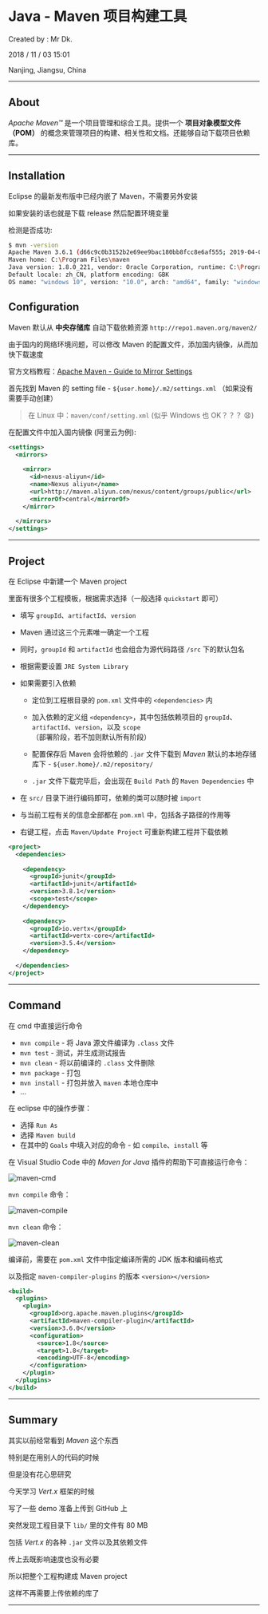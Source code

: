 # Java - Maven 项目构建工具

Created by : Mr Dk.

2018 / 11 / 03 15:01

Nanjing, Jiangsu, China

---

## About

_Apache Maven&trade;_ 是一个项目管理和综合工具。提供一个 __项目对象模型文件（POM）__ 的概念来管理项目的构建、相关性和文档。还能够自动下载项目依赖库。

---

## Installation

Eclipse 的最新发布版中已经内嵌了 Maven，不需要另外安装

如果安装的话也就是下载 release 然后配置环境变量

检测是否成功:

```bash
$ mvn -version
Apache Maven 3.6.1 (d66c9c0b3152b2e69ee9bac180bb8fcc8e6af555; 2019-04-05T03:00:29+08:00)
Maven home: C:\Program Files\maven
Java version: 1.8.0_221, vendor: Oracle Corporation, runtime: C:\Program Files\Java\jdk1.8.0_221\jre
Default locale: zh_CN, platform encoding: GBK
OS name: "windows 10", version: "10.0", arch: "amd64", family: "windows"
```

## Configuration

Maven 默认从 __中央存储库__ 自动下载依赖资源 `http://repo1.maven.org/maven2/`

由于国内的网络环境问题，可以修改 Maven 的配置文件，添加国内镜像，从而加快下载速度

官方文档教程：[Apache Maven - Guide to Mirror Settings](http://maven.apache.org/guides/mini/guide-mirror-settings.html )

首先找到 Maven 的 setting file - `${user.home}/.m2/settings.xml` （如果没有需要手动创建）

> 在 Linux 中：`maven/conf/setting.xml` (似乎 Windows 也 OK？？？ 😧)

在配置文件中加入国内镜像 (阿里云为例):

```xml
<settings>
  <mirrors>
        
    <mirror>  
      <id>nexus-aliyun</id>  
      <name>Nexus aliyun</name>
      <url>http://maven.aliyun.com/nexus/content/groups/public</url>
      <mirrorOf>central</mirrorOf>  
    </mirror> 
        
  </mirrors>
</settings>
```

---

## Project

在 Eclipse 中新建一个 Maven project

里面有很多个工程模板，根据需求选择（一般选择 `quickstart` 即可）

* 填写 `groupId`、`artifactId`、`version`
* Maven 通过这三个元素唯一确定一个工程
* 同时，`groupId` 和 `artifactId` 也会组合为源代码路径 `/src` 下的默认包名
* 根据需要设置 `JRE System Library`
* 如果需要引入依赖

  * 定位到工程根目录的 `pom.xml` 文件中的 `<dependencies>` 内
  * 加入依赖的定义组 `<dependency>`，其中包括依赖项目的 `groupId`、`artifactId`、`version`，以及 `scope` （部署阶段，若不加则默认所有阶段）
  * 配置保存后 Maven 会将依赖的 `.jar` 文件下载到 _Maven_ 默认的本地存储库下 - `${user.home}/.m2/repository/`

  * `.jar` 文件下载完毕后，会出现在 `Build Path` 的 `Maven Dependencies` 中
  
* 在 `src/` 目录下进行编码即可，依赖的类可以随时被 `import`
* 与当前工程有关的信息全部都在 `pom.xml` 中，包括各子路径的作用等
* 右键工程，点击 `Maven/Update Project` 可重新构建工程并下载依赖

```xml
<project>
  <dependencies>
  
    <dependency>
      <groupId>junit</groupId>
      <artifactId>junit</artifactId>
      <version>3.8.1</version>
      <scope>test</scope>
    </dependency>
    
    <dependency>
      <groupId>io.vertx</groupId>
      <artifactId>vertx-core</artifactId>
      <version>3.5.4</version>
    </dependency>
    
  </dependencies>
</project>
```

---

## Command

在 cmd 中直接运行命令

* `mvn compile` - 将 Java 源文件编译为 `.class` 文件
* `mvn test` - 测试，并生成测试报告
* `mvn clean` - 将以前编译的 `.class` 文件删除
* `mvn package` - 打包
* `mvn install` - 打包并放入 `maven` 本地仓库中
* ...

在 eclipse 中的操作步骤：

* 选择 `Run As`
* 选择 `Maven build `
* 在其中的 `Goals` 中填入对应的命令 - 如 `compile`、`install` 等

在 Visual Studio Code 中的 _Maven for Java_ 插件的帮助下可直接运行命令：

![maven-cmd](../img/maven-cmd.png)

`mvn compile` 命令：

![maven-compile](../img/maven-compile.png)

`mvn clean` 命令：

![maven-clean](../img/maven-clean.png)

编译前，需要在 `pom.xml` 文件中指定编译所需的 JDK 版本和编码格式

以及指定 `maven-compiler-plugins` 的版本 `<version></version>`

```xml
<build>
  <plugins>
    <plugin>
      <groupId>org.apache.maven.plugins</groupId>
      <artifactId>maven-compiler-plugin</artifactId>
      <version>3.6.0</version>
      <configuration>
        <source>1.8</source>
        <target>1.8</target>
        <encoding>UTF-8</encoding>
      </configuration>
    </plugin>
  </plugins>
</build>
```

---

## Summary

其实以前经常看到 _Maven_ 这个东西

特别是在用别人的代码的时候

但是没有花心思研究

今天学习 _Vert.x_ 框架的时候

写了一些 demo 准备上传到 GitHub 上

突然发现工程目录下 `lib/` 里的文件有 80 MB

包括 _Vert.x_ 的各种 `.jar` 文件以及其依赖文件

传上去既影响速度也没有必要

所以把整个工程构建成 Maven project

这样不再需要上传依赖的库了

---


